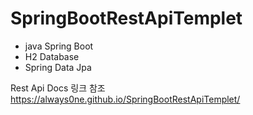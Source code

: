 # SpringBootRestApiTemplet
- java Spring Boot
- H2 Database
- Spring Data Jpa

Rest Api Docs  링크 참조 https://always0ne.github.io/SpringBootRestApiTemplet/
